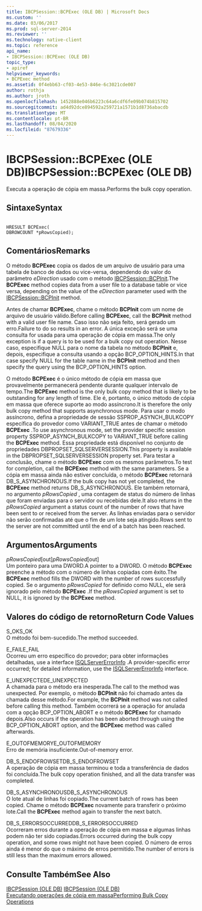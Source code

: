 ```yaml
---
title: IBCPSession::BCPExec (OLE DB) | Microsoft Docs
ms.custom: ''
ms.date: 03/06/2017
ms.prod: sql-server-2014
ms.reviewer: ''
ms.technology: native-client
ms.topic: reference
api_name:
- IBCPSession::BCPExec (OLE DB)
topic_type:
- apiref
helpviewer_keywords:
- BCPExec method
ms.assetid: 0f4ebb63-cf03-4e53-846e-6c3021cde007
author: rothja
ms.author: jroth
ms.openlocfilehash: 1452888e046b6223c64a6cdf6fe09b074b815702
ms.sourcegitcommit: ad4d92dce894592a259721a1571b1d8736abacdb
ms.translationtype: MT
ms.contentlocale: pt-BR
ms.lasthandoff: 08/04/2020
ms.locfileid: "87679336"
---
```

# <a name="ibcpsessionbcpexec-ole-db"></a><span data-ttu-id="4e2d4-102">IBCPSession::BCPExec (OLE DB)</span><span class="sxs-lookup"><span data-stu-id="4e2d4-102">IBCPSession::BCPExec (OLE DB)</span></span>
  <span data-ttu-id="4e2d4-103">Executa a operação de cópia em massa.</span><span class="sxs-lookup"><span data-stu-id="4e2d4-103">Performs the bulk copy operation.</span></span>  
  
## <a name="syntax"></a><span data-ttu-id="4e2d4-104">Sintaxe</span><span class="sxs-lookup"><span data-stu-id="4e2d4-104">Syntax</span></span>  
  
```  
  
HRESULT BCPExec(   
DBROWCOUNT *pRowsCopied);  
```  
  
## <a name="remarks"></a><span data-ttu-id="4e2d4-105">Comentários</span><span class="sxs-lookup"><span data-stu-id="4e2d4-105">Remarks</span></span>  
 <span data-ttu-id="4e2d4-106">O método **BCPExec** copia os dados de um arquivo de usuário para uma tabela de banco de dados ou vice-versa, dependendo do valor do parâmetro *eDirection* usado com o método [IBCPSession::BCPInit](ibcpsession-bcpinit-ole-db.md).</span><span class="sxs-lookup"><span data-stu-id="4e2d4-106">The **BCPExec** method copies data from a user file to a database table or vice versa, depending on the value of the *eDirection* parameter used with the [IBCPSession::BCPInit](ibcpsession-bcpinit-ole-db.md) method.</span></span>  
  
 <span data-ttu-id="4e2d4-107">Antes de chamar **BCPExec**, chame o método **BCPInit** com um nome de arquivo de usuário válido.</span><span class="sxs-lookup"><span data-stu-id="4e2d4-107">Before calling **BCPExec**, call the **BCPInit** method with a valid user file name.</span></span> <span data-ttu-id="4e2d4-108">Caso isso não seja feito, será gerado um erro.</span><span class="sxs-lookup"><span data-stu-id="4e2d4-108">Failure to do so results in an error.</span></span> <span data-ttu-id="4e2d4-109">A única exceção será se uma consulta for usada para uma operação de cópia em massa.</span><span class="sxs-lookup"><span data-stu-id="4e2d4-109">The only exception is if a query is to be used for a bulk copy out operation.</span></span> <span data-ttu-id="4e2d4-110">Nesse caso, especifique NULL para o nome da tabela no método **BCPInit** e, depois, especifique a consulta usando a opção BCP_OPTION_HINTS.</span><span class="sxs-lookup"><span data-stu-id="4e2d4-110">In that case specify NULL for the table name in the **BCPInit** method and then specify the query using the BCP_OPTION_HINTS option.</span></span>  
  
 <span data-ttu-id="4e2d4-111">O método **BCPExec** é o único método de cópia em massa que provavelmente permanecerá pendente durante qualquer intervalo de tempo.</span><span class="sxs-lookup"><span data-stu-id="4e2d4-111">The **BCPExec** method is the only bulk copy method that is likely to be outstanding for any length of time.</span></span> <span data-ttu-id="4e2d4-112">Ele é, portanto, o único método de cópia em massa que oferece suporte ao modo assíncrono.</span><span class="sxs-lookup"><span data-stu-id="4e2d4-112">It is therefore the only bulk copy method that supports asynchronous mode.</span></span> <span data-ttu-id="4e2d4-113">Para usar o modo assíncrono, defina a propriedade de sessão SSPROP_ASYNCH_BULKCOPY específica do provedor como VARIANT_TRUE antes de chamar o método **BCPExec** .</span><span class="sxs-lookup"><span data-stu-id="4e2d4-113">To use asynchronous mode, set the provider specific session property SSPROP_ASYNCH_BULKCOPY to VARIANT_TRUE before calling the **BCPExec** method.</span></span> <span data-ttu-id="4e2d4-114">Essa propriedade está disponível no conjunto de propriedades DBPROPSET_SQLSERVERSESSION.</span><span class="sxs-lookup"><span data-stu-id="4e2d4-114">This property is available in the DBPROPSET_SQLSERVERSESSION property set.</span></span> <span data-ttu-id="4e2d4-115">Para testar a conclusão, chame o método **BCPExec** com os mesmos parâmetros.</span><span class="sxs-lookup"><span data-stu-id="4e2d4-115">To test for completion, call the **BCPExec** method with the same parameters.</span></span> <span data-ttu-id="4e2d4-116">Se a cópia em massa ainda não estiver concluída, o método **BCPExec** retornará DB_S_ASYNCHRONOUS.</span><span class="sxs-lookup"><span data-stu-id="4e2d4-116">If the bulk copy has not yet completed, the **BCPExec** method returns DB_S_ASYNCHRONOUS.</span></span> <span data-ttu-id="4e2d4-117">Ele também retornará, no argumento *pRowsCopied* , uma contagem de status do número de linhas que foram enviadas para o servidor ou recebidas dele.</span><span class="sxs-lookup"><span data-stu-id="4e2d4-117">It also returns in the *pRowsCopied* argument a status count of the number of rows that have been sent to or received from the server.</span></span> <span data-ttu-id="4e2d4-118">As linhas enviadas para o servidor não serão confirmadas até que o fim de um lote seja atingido.</span><span class="sxs-lookup"><span data-stu-id="4e2d4-118">Rows sent to the server are not committed until the end of a batch has been reached.</span></span>  
  
## <a name="arguments"></a><span data-ttu-id="4e2d4-119">Argumentos</span><span class="sxs-lookup"><span data-stu-id="4e2d4-119">Arguments</span></span>  
 <span data-ttu-id="4e2d4-120">*pRowsCopied*[out]</span><span class="sxs-lookup"><span data-stu-id="4e2d4-120">*pRowsCopied*[out]</span></span>  
 <span data-ttu-id="4e2d4-121">Um ponteiro para uma DWORD.</span><span class="sxs-lookup"><span data-stu-id="4e2d4-121">A pointer to a DWORD.</span></span> <span data-ttu-id="4e2d4-122">O método **BCPExec** preenche a método com o número de linhas copiadas com êxito.</span><span class="sxs-lookup"><span data-stu-id="4e2d4-122">The **BCPExec** method fills the DWORD with the number of rows successfully copied.</span></span> <span data-ttu-id="4e2d4-123">Se o argumento *pRowsCopied* for definido como NULL, ele será ignorado pelo método **BCPExec** .</span><span class="sxs-lookup"><span data-stu-id="4e2d4-123">If the *pRowsCopied* argument is set to NULL, it is ignored by the **BCPExec** method.</span></span>  
  
## <a name="return-code-values"></a><span data-ttu-id="4e2d4-124">Valores do código de retorno</span><span class="sxs-lookup"><span data-stu-id="4e2d4-124">Return Code Values</span></span>  
 <span data-ttu-id="4e2d4-125">S_OK</span><span class="sxs-lookup"><span data-stu-id="4e2d4-125">S_OK</span></span>  
 <span data-ttu-id="4e2d4-126">O método foi bem-sucedido.</span><span class="sxs-lookup"><span data-stu-id="4e2d4-126">The method succeeded.</span></span>  
  
 <span data-ttu-id="4e2d4-127">E_FAIL</span><span class="sxs-lookup"><span data-stu-id="4e2d4-127">E_FAIL</span></span>  
 <span data-ttu-id="4e2d4-128">Ocorreu um erro específico do provedor; para obter informações detalhadas, use a interface [ISQLServerErrorInfo](../../database-engine/dev-guide/isqlservererrorinfo-ole-db.md) .</span><span class="sxs-lookup"><span data-stu-id="4e2d4-128">A provider-specific error occurred; for detailed information, use the [ISQLServerErrorInfo](../../database-engine/dev-guide/isqlservererrorinfo-ole-db.md) interface.</span></span>  
  
 <span data-ttu-id="4e2d4-129">E_UNEXPECTED</span><span class="sxs-lookup"><span data-stu-id="4e2d4-129">E_UNEXPECTED</span></span>  
 <span data-ttu-id="4e2d4-130">A chamada para o método era inesperada.</span><span class="sxs-lookup"><span data-stu-id="4e2d4-130">The call to the method was unexpected.</span></span> <span data-ttu-id="4e2d4-131">Por exemplo, o método **BCPInit** não foi chamado antes da chamada desse método.</span><span class="sxs-lookup"><span data-stu-id="4e2d4-131">For example, the **BCPInit** method was not called before calling this method.</span></span> <span data-ttu-id="4e2d4-132">Também ocorrerá se a operação for anulada com a opção BCP_OPTION_ABORT e o método **BCPExec** for chamado depois.</span><span class="sxs-lookup"><span data-stu-id="4e2d4-132">Also occurs if the operation has been aborted through using the BCP_OPTION_ABORT option, and the **BCPExec** method was called afterwards.</span></span>  
  
 <span data-ttu-id="4e2d4-133">E_OUTOFMEMORY</span><span class="sxs-lookup"><span data-stu-id="4e2d4-133">E_OUTOFMEMORY</span></span>  
 <span data-ttu-id="4e2d4-134">Erro de memória insuficiente.</span><span class="sxs-lookup"><span data-stu-id="4e2d4-134">Out-of-memory error.</span></span>  
  
 <span data-ttu-id="4e2d4-135">DB_S_ENDOFROWSET</span><span class="sxs-lookup"><span data-stu-id="4e2d4-135">DB_S_ENDOFROWSET</span></span>  
 <span data-ttu-id="4e2d4-136">A operação de cópia em massa terminou e toda a transferência de dados foi concluída.</span><span class="sxs-lookup"><span data-stu-id="4e2d4-136">The bulk copy operation finished, and all the data transfer was completed.</span></span>  
  
 <span data-ttu-id="4e2d4-137">DB_S_ASYNCHRONOUS</span><span class="sxs-lookup"><span data-stu-id="4e2d4-137">DB_S_ASYNCHRONOUS</span></span>  
 <span data-ttu-id="4e2d4-138">O lote atual de linhas foi copiado.</span><span class="sxs-lookup"><span data-stu-id="4e2d4-138">The current batch of rows has been copied.</span></span> <span data-ttu-id="4e2d4-139">Chame o método **BCPExec** novamente para transferir o próximo lote.</span><span class="sxs-lookup"><span data-stu-id="4e2d4-139">Call the **BCPExec** method again to transfer the next batch.</span></span>  
  
 <span data-ttu-id="4e2d4-140">DB_S_ERRORSOCCURRED</span><span class="sxs-lookup"><span data-stu-id="4e2d4-140">DB_S_ERRORSOCCURRED</span></span>  
 <span data-ttu-id="4e2d4-141">Ocorreram erros durante a operação de cópia em massa e algumas linhas podem não ter sido copiadas.</span><span class="sxs-lookup"><span data-stu-id="4e2d4-141">Errors occurred during the bulk copy operation, and some rows might not have been copied.</span></span> <span data-ttu-id="4e2d4-142">O número de erros ainda é menor do que o máximo de erros permitido.</span><span class="sxs-lookup"><span data-stu-id="4e2d4-142">The number of errors is still less than the maximum errors allowed.</span></span>  
  
## <a name="see-also"></a><span data-ttu-id="4e2d4-143">Consulte Também</span><span class="sxs-lookup"><span data-stu-id="4e2d4-143">See Also</span></span>  
 <span data-ttu-id="4e2d4-144">[IBCPSession &#40;OLE DB&#41;](ibcpsession-ole-db.md) </span><span class="sxs-lookup"><span data-stu-id="4e2d4-144">[IBCPSession &#40;OLE DB&#41;](ibcpsession-ole-db.md) </span></span>  
 [<span data-ttu-id="4e2d4-145">Executando operações de cópia em massa</span><span class="sxs-lookup"><span data-stu-id="4e2d4-145">Performing Bulk Copy Operations</span></span>](../native-client/features/performing-bulk-copy-operations.md)  
  
  
